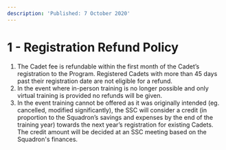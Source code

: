 ```yaml
---
description: 'Published: 7 October 2020'
---
```


# 1 - Registration Refund Policy

1. The Cadet fee is refundable within the first month of the Cadet’s registration to the Program. Registered Cadets with more than 45 days past their registration date are not eligible for a refund.
2. In the event where in-person training is no longer possible and only virtual training is provided no refunds will be given.
3. In the event training cannot be offered as it was originally intended \(eg. cancelled, modified significantly\), the SSC will consider a credit \(in proportion to the Squadron’s savings and expenses by the end of the training year\) towards the next year’s registration for existing Cadets. The credit amount will be decided at an SSC meeting based on the Squadron's finances.



